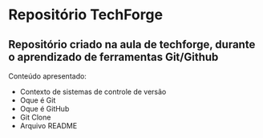 # Repositório TechForge
 
## Repositório criado na aula de techforge, durante o aprendizado de ferramentas Git/Github

 Conteúdo apresentado:

 - Contexto de sistemas de controle de versão
 - Oque é Git
 - Oque é GitHub
 - Git Clone
 - Arquivo README